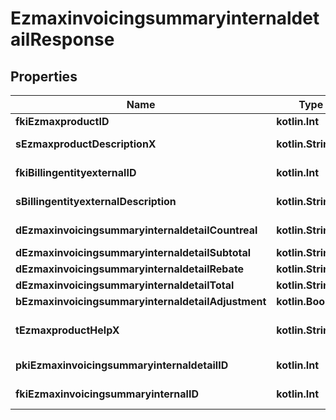 
# EzmaxinvoicingsummaryinternaldetailResponse

## Properties
| Name | Type | Description | Notes |
| ------------ | ------------- | ------------- | ------------- |
| **fkiEzmaxproductID** | **kotlin.Int** | The unique ID of the Ezmaxproduct |  |
| **sEzmaxproductDescriptionX** | **kotlin.String** | The description of the Ezmaxproduct in the language of the requester |  |
| **fkiBillingentityexternalID** | **kotlin.Int** | The unique ID of the Billingentityexternal |  |
| **sBillingentityexternalDescription** | **kotlin.String** | The description of the Billingentityexternal |  |
| **dEzmaxinvoicingsummaryinternaldetailCountreal** | **kotlin.String** | The count item invoiced for the product |  |
| **dEzmaxinvoicingsummaryinternaldetailSubtotal** | **kotlin.String** | The subtotal invoiced for the product |  |
| **dEzmaxinvoicingsummaryinternaldetailRebate** | **kotlin.String** | The rebate for the product |  |
| **dEzmaxinvoicingsummaryinternaldetailTotal** | **kotlin.String** | The total invoiced for the product |  |
| **bEzmaxinvoicingsummaryinternaldetailAdjustment** | **kotlin.Boolean** | Whether if it&#39;s an adjustment |  |
| **tEzmaxproductHelpX** | **kotlin.String** | The help message of the Ezmaxproduct in the language of the requester |  |
| **pkiEzmaxinvoicingsummaryinternaldetailID** | **kotlin.Int** | The unique ID of the Ezmaxinvoicingsummaryinternaldetail |  [optional] |
| **fkiEzmaxinvoicingsummaryinternalID** | **kotlin.Int** | The unique ID of the Ezmaxinvoicingsummaryinternal |  [optional] |




